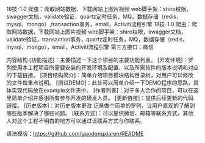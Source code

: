 18技-1.0
爬虫：爬取网站数据，下载网站上图片视频
web脚手架：shiro权限，swagger文档，validate验证，quartz定时任务，MQ，数据存储（redis，mysql，mongo）,transaction事务，email，Activiti流程引擎
18技-1.0
爬虫：爬取网站数据，下载网站上图片视频
web脚手架：shiro权限，swagger文档，validate验证，transaction事务，quartz定时任务，MQ，数据存储（redis，mysql，mongo），email，Activiti流程引擎
第三方接口：微信










内容结构
[功能描述]：主要描述一下这个项目的主要功能列表。
[开发环境]：罗列使用本工程项目所需要安装的开发环境及配置，以及所需软件的版本说明和对应的下载链接。
[项目结构简介]：简单介绍项目模块结构目录树，对用户可以修改的文件做重点说明。
[测试DEMO]：此处可以简单介绍一下DEMO程序的思路，具体实现代码放在example文件夹中。
[作者列表]：对于多人合作的项目，可以在这里简单介绍并感谢所有参与开发的研发人员。
[更新链接]：提供后续更新的代码链接。
[历史版本]：对历史版本更改 记录做个简单的罗列，让用户直观的了解到哪些版本解决了哪些问题。
[联系方式]：可以提供微信、邮箱等联系方式，其他人对这个工程不明白的地方可以通过该联系方式与你联系。

语法模版：https://github.com/guodongxiaren/README









